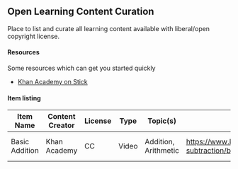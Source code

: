 ## Open Learning Content Curation

Place to list and curate all learning content available with liberal/open copyright license.

#### Resources

Some resources which can get you started quickly

* [Khan Academy on Stick](http://www.mujica.org/khan/)

#### Item listing

| Item Name| Content Creator | License | Type | Topic(s) | Link | Date Added | Curator |
| -------- | --------------- | ------- | ---- | -------- | ---- | ---------- | ------- |
| Basic Addition| Khan Academy | CC | Video | Addition, Arithmetic | https://www.khanacademy.org/math/arithmetic/addition-subtraction/basic_addition/v/basic-addition | 07-07-2014 | Mihir Pathak |
